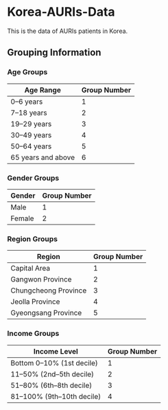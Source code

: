 # Korea-AURIs-Data
This is the data of AURIs patients in Korea.


## Grouping Information

### Age Groups
| Age Range         | Group Number |
|--------------------|--------------|
| 0–6 years         | 1            |
| 7–18 years        | 2            |
| 19–29 years       | 3            |
| 30–49 years       | 4            |
| 50–64 years       | 5            |
| 65 years and above| 6            |

### Gender Groups
| Gender            | Group Number |
|--------------------|--------------|
| Male              | 1            |
| Female            | 2            |

### Region Groups
| Region            | Group Number |
|--------------------|--------------|
| Capital Area      | 1            |
| Gangwon Province  | 2            |
| Chungcheong Province | 3         |
| Jeolla Province   | 4            |
| Gyeongsang Province | 5          |

### Income Groups
| Income Level      | Group Number |
|--------------------|--------------|
| Bottom 0–10% (1st decile) | 1      |
| 11–50% (2nd–5th decile) | 2       |
| 51–80% (6th–8th decile) | 3       |
| 81–100% (9th–10th decile) | 4      |
